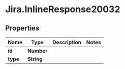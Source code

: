 # Jira.InlineResponse20032

## Properties

Name | Type | Description | Notes
------------ | ------------- | ------------- | -------------
**id** | **Number** |  | 
**type** | **String** |  | 


